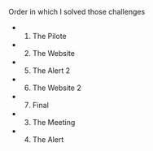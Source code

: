 



Order in which I solved those challenges
- 1. The Pilote
- 2. The Website
- 5. The Alert 2
- 6. The Website 2
- 7. Final
- 3. The Meeting
- 4. The Alert

